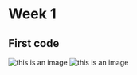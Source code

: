 # Week 1

## First code
![this is an image](https://github.com/KristineGudmundsen/CodeWords/raw/master/SKO/Week%201/K1.png)
![this is an image](https://github.com/KristineGudmundsen/CodeWords/raw/master/SKO/Week%201/K2.png)
